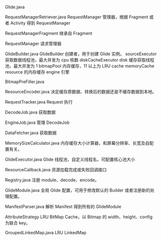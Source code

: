 Glide.java

RequestManagerRetriever.java
RequestManager 管理器，根据 Fragment 或者 Activity 得到 RequestManager

RequestManagerFragment
继承自 Fragment

RequestManager
请求管理器

GlideBuilder.java
GlideBuilder 创建者，用于创建 Glide 实例。
    sourceExecutor 获取数据线程池，最大并发为 cpu 核数
    diskCacheExecutor disk 缓存获取线程池，最大并发为 1
    bitmapPool 内存缓存，11 以上为 LRU cache
    memoryCache resource 的内存缓存
    engine 引擎

BitmapPreFiller.java

ResourceEncoder.java
决定缓存原数据、转换后的数据还是不缓存数据到本地。

RequestTracker.java
Request 执行

DecodeJob.java
获取数据

EngineJob.java
管理 DecodeJob

DataFetcher.java
获取数据

MemorySizeCalculator.java
内存缓存大小计算器，和屏幕分辨率、长宽及自配置有关。

GlideExecutor.java
Glide 线程池，自定义线程名，可配置核心池大小

ResourceCallback.java
资源加载完成或失败回调接口

Registry.java
注册 module、decode、encode。

GlideModule.java
全局 Glide 配置，可用于修改默认的 Builder 或者注册新的处理配置。

ManifestParser.java
解析 Manifest 得到所有的 GlideModule

AttributeStrategy
LRU BitMap Cache，以 Bitmap 的 width、height、config 为联合 key。

GroupedLinkedMap.java
LRU LinkedMap